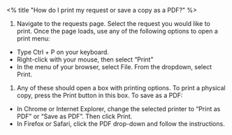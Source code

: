 <% title "How do I print my request or save a copy as a PDF?" %>

1. Navigate to the requests page. Select the request you would like to print. Once the page loads, use any of the following options to open a print menu:
  - Type Ctrl + P on your keyboard.
  - Right-click with your mouse, then select “Print”
  - In the menu of your browser, select File. From the dropdown, select Print.
1. Any of these should open a box with printing options. To print a physical copy, press the Print button in this box. To save as a PDF:
  - In Chrome or Internet Explorer, change the selected printer to “Print as PDF” or “Save as PDF”. Then click Print.
  - In Firefox or Safari, click the PDF drop-down and follow the instructions.
